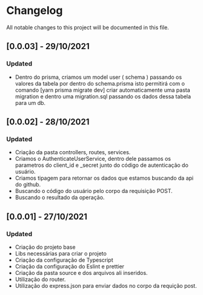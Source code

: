 # Changelog

All notable changes to this project will be documented in this file.

## [0.0.03] - 29/10/2021

### Updated

- Dentro do prisma, criamos um model user ( schema ) passando os valores da tabela por dentro do schema.prisma
  isto permitirá com o comando [yarn prisma migrate dev] criar automaticamente uma pasta migration e dentro
  uma migration.sql passando os dados dessa tabela para um db.

## [0.0.02] - 28/10/2021

### Updated

- Criação da pasta controllers, routes, services.
- Criamos o AuthenticateUserService, dentro dele passamos os parametros do client_id e \_secret junto do código de
  autenticação do usuário.
- Criamos tipagem para retornar os dados que estamos buscando da api do github.
- Buscando o código do usuário pelo corpo da requisição POST.
- Buscando o resultado da operação.

## [0.0.01] - 27/10/2021

### Updated

- Criação do projeto base
- Libs necessárias para criar o projeto
- Criação da configuração de Typescript
- Criação da configuração do Eslint e prettier
- Criação da pasta source e dos arquivos ali inseridos.
- Utilização do router.
- Utilização do express.json para enviar dados no corpo da requição post.
